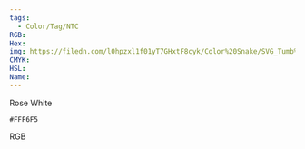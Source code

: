 ```yaml
---
tags:
  - Color/Tag/NTC
RGB:
Hex:
img: https://filedn.com/l0hpzxl1f01yT7GHxtF8cyk/Color%20Snake/SVG_Tumb%20Mass%20No%20Name/FFF6F5.svg
CMYK:
HSL:
Name:
---
```

Rose White
```palette
#FFF6F5
```
RGB
